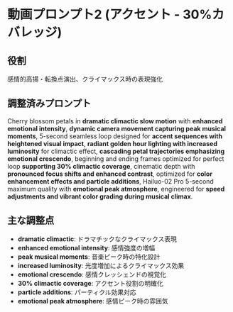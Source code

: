 # 動画プロンプト2 (アクセント - 30%カバレッジ)

## 役割
感情的高揚・転換点演出、クライマックス時の表現強化

## 調整済みプロンプト
Cherry blossom petals in **dramatic climactic slow motion** with **enhanced emotional intensity**, **dynamic camera movement capturing peak musical moments**, 5-second seamless loop designed for **accent sequences with heightened visual impact**, **radiant golden hour lighting with increased luminosity** for climactic effect, **cascading petal trajectories emphasizing emotional crescendo**, beginning and ending frames optimized for perfect loop **supporting 30% climactic coverage**, cinematic depth with **pronounced focus shifts and enhanced contrast**, optimized for **color enhancement effects and particle additions**, Hailuo-02 Pro 5-second maximum quality with **emotional peak atmosphere**, engineered for **speed adjustments and vibrant color grading during musical climax**.

## 主な調整点
- **dramatic climactic**: ドラマチックなクライマックス表現
- **enhanced emotional intensity**: 感情強度の増幅
- **peak musical moments**: 音楽ピーク時の特化設計
- **increased luminosity**: 光度増加によるクライマックス効果
- **emotional crescendo**: 感情クレッシェンドの視覚化
- **30% climactic coverage**: アクセント役割の明確化
- **particle additions**: パーティクル効果対応
- **emotional peak atmosphere**: 感情ピーク時の雰囲気